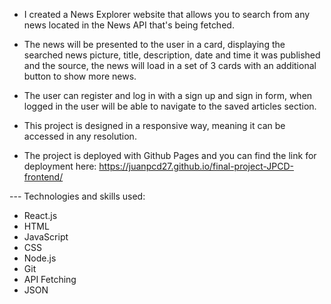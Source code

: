 * I created a News Explorer website that allows you to search from any news located in the News API that's being fetched.
  
* The news will be presented to the user in a card, displaying the searched news picture, title, description, date and time it was published and the source, the news will load in a set of 3 cards with an additional button to show more news.
  
* The user can register and log in with a sign up and sign in form, when logged in the user will be able to navigate to the saved articles section.

* This project is designed in a responsive way, meaning it can be accessed in any resolution.

* The project is deployed with Github Pages and you can find the link for deployment here: https://juanpcd27.github.io/final-project-JPCD-frontend/

--- Technologies and skills used:

- React.js
- HTML
- JavaScript
- CSS
- Node.js
- Git
- API Fetching
- JSON

